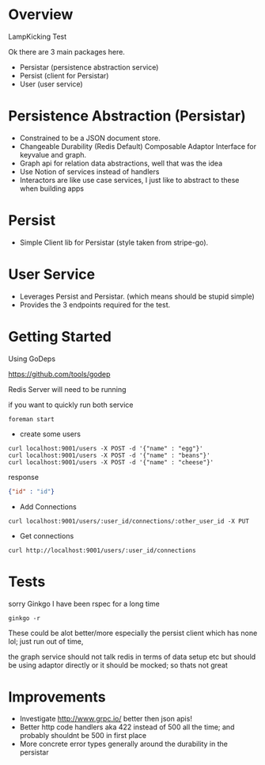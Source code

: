 # Overview

LampKicking Test

Ok there are 3 main packages here.

* Persistar (persistence abstraction service)
* Persist (client for Persistar)
* User (user service)

# Persistence Abstraction (Persistar)

* Constrained to be a JSON document store.
* Changeable Durability (Redis Default) Composable Adaptor Interface for keyvalue
  and graph.
* Graph api for relation data abstractions, well that was the idea
* Use Notion of services instead of handlers
* Interactors are like use case services, I just like to abstract to these when
  building apps

# Persist

* Simple Client lib for Persistar (style taken from stripe-go).

# User Service

* Leverages Persist and Persistar. (which means should be stupid simple)
* Provides the 3 endpoints required for the test.

# Getting Started

Using GoDeps

https://github.com/tools/godep


Redis Server will need to be running

if you want to quickly run both service

```shell
foreman start
```
* create some users

```shell
curl localhost:9001/users -X POST -d '{"name" : "egg"}'
curl localhost:9001/users -X POST -d '{"name" : "beans"}'
curl localhost:9001/users -X POST -d '{"name" : "cheese"}'
```

response

```json
{"id" : "id"}
```

* Add Connections
```shell
curl localhost:9001/users/:user_id/connections/:other_user_id -X PUT
```

* Get connections
```shell
curl http://localhost:9001/users/:user_id/connections
```

# Tests

sorry Ginkgo I have been rspec for a long time

```shell
ginkgo -r
```

These could be alot better/more especially the persist client which has none lol; just
run out of time,

the graph service should not talk redis in terms of data setup etc but should be
using adaptor directly or it should be mocked; so thats not great

# Improvements

* Investigate http://www.grpc.io/ better then json apis!
* Better http code handlers aka 422 instead of 500 all the time; and probably
  shouldnt be 500 in first place
* More concrete error types generally around the durability in the
  persistar
